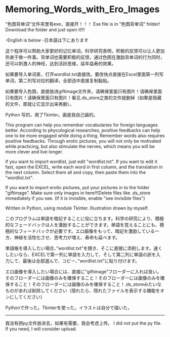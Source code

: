 # Memoring_Words_with_Ero_Images

"色图背单词“文件夹里有exe，直接开！！！
Exe file is in ”色图背单词“ folder! Download the folder and just open it!!!

-English is below
-日本語は下にあります

这个程序可以帮助大家更好的记忆单词。科学研究表明，积极的反馈可以让人更加热衷于做一件事。背单词也需要积极的反馈，通过色图在激励背单词的行为同时，还可以刺激人的神经，达到活跃思维，延年益寿的效果。

如果要导入单词表，打开wordlist.txt直接改。要改快点直接在Excel里面第一列写单词，第二列写对应的翻译，全部选中直接复制黏贴。

如果要导入色图，直接放进giftimage文件夹，请确保里面只有图片！请确保里面只有图片！请确保里面只有图片！看见.ds_store之类的文件就删掉（如果是隐藏的文件，那就让它显示出来再删）。

Python 写的，用了Tkinter。画是我自己画的。



This program can help you remember vocabularies for foreign languages better. According to phycological researches, positive feedbacks can help one to be more engaged while doing a thing. Remember words also requires positive feedbacks. Through erotic pictures, you will not only be motivated while practicing, but also stimulate the nerves, which means you will be more clever and live longer.

If you want to import wordlist, just edit "wordlist.txt". If you want to edit it fast, open the EXCEL, write each word in first column, and the translation in the next column. Select them all and copy, then paste them into the "wordlist.txt".

If you want to import erotic pictures, put your pictures in to the folder "giftimage". Make sure only images in here!!!Delete files like .ds_store immediately if you see. (If it is invisible, enable "see invisible files")

Written in Python, using module Tkinter. Illustration drawn by myself.


このプログラムは単語を暗記することに役に立ちます。科学の研究により、積極的なフェードバックは人を激励することができます。単語を覚えることにも、積極的なフィードバックが必要です。エロ画像をもって、暗記を激励している一方、神経を活性化させ、思考力が増え、寿命も延べます。

単語帳を導入したい場合、”wordlist.txt"を開き、そこに直接に添削します。速くしたいなら、EXCELで第一列に単語を入力して、そして第二列に単語の訳を入力して、最後は全部選んで、コピー、”wordlist.txt”に貼り付けます。

エロ画像を導入したい場合には、直接に”giftimage”フローダーに入れば良い。そのフローダーには画像のみを確保すること！そのフローダーには画像のみを確保すること！そのフローダーには画像のみを確保すること！.ds_storeみたいなものがあれば削除してください（隠れたら、隠れたファイルを表示する機能をオンにしてください）

Pythonで作った。Tkinterを使った。イラストは自分で描いた。

-------
我没有把py文件放进去，如果有需要，我会考虑上传。
I did not put the py file. If you need, I will consider upload.
